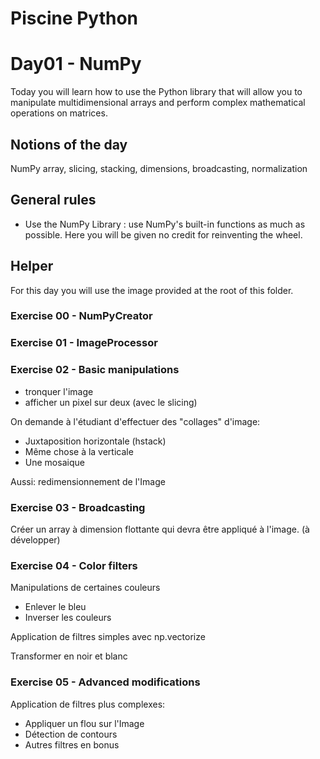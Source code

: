 # Piscine Python

# Day01 - NumPy

Today you will learn how to use the Python library that will allow you to manipulate multidimensional arrays and perform complex mathematical operations on matrices.

## Notions of the day

NumPy array, slicing, stacking, dimensions, broadcasting, normalization

## General rules

- Use the NumPy Library : use NumPy's built-in functions as much as possible. Here you will be given no credit for reinventing the wheel.

## Helper

For this day you will use the image provided at the root of this folder.


### Exercise 00 - NumPyCreator

### Exercise 01 - ImageProcessor

### Exercise 02 - Basic manipulations

- tronquer l'image
- afficher un pixel sur deux (avec le slicing)

On demande à l'étudiant d'effectuer des "collages" d'image:
- Juxtaposition horizontale (hstack)
- Même chose à la verticale
- Une mosaique

Aussi: redimensionnement de l'Image

### Exercise 03 - Broadcasting

Créer un array à dimension flottante qui devra être appliqué à l'image.
(à développer)

### Exercise 04 - Color filters

Manipulations de certaines couleurs
- Enlever le bleu
- Inverser les couleurs

Application de filtres simples avec np.vectorize

Transformer en noir et blanc


### Exercise 05 - Advanced modifications

Application de filtres plus complexes:
- Appliquer un flou sur l'Image
- Détection de contours
- Autres filtres en bonus
